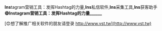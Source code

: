 **Ins**tagram营销工具：发挥Hashtag的力量,**Ins**私信软件,**Ins**采集工具,**Ins**获客助手
**😄**Ins**tagram营销工具：发挥Hashtag的力量______**

[😍想了解推广相关软件的朋友请登录 http://www.vst.tw](http://www.vst.tw)



